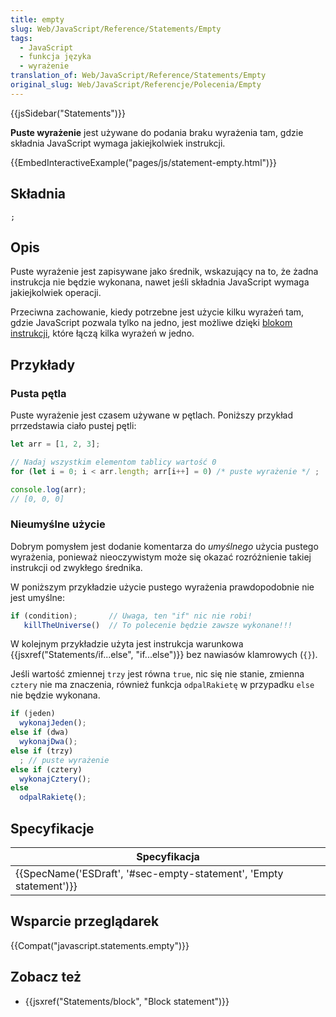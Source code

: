 ```yaml
---
title: empty
slug: Web/JavaScript/Reference/Statements/Empty
tags:
  - JavaScript
  - funkcja języka
  - wyrażenie
translation_of: Web/JavaScript/Reference/Statements/Empty
original_slug: Web/JavaScript/Referencje/Polecenia/Empty
---
```

{{jsSidebar("Statements")}}

**Puste wyrażenie** jest używane do podania braku wyrażenia tam, gdzie składnia JavaScript wymaga jakiejkolwiek instrukcji.

{{EmbedInteractiveExample("pages/js/statement-empty.html")}}

## Składnia

    ;

## Opis

Puste wyrażenie jest zapisywane jako średnik, wskazujący na to, że żadna instrukcja nie będzie wykonana, nawet jeśli składnia JavaScript wymaga jakiejkolwiek operacji.

Przeciwna zachowanie, kiedy potrzebne jest użycie kilku wyrażeń tam, gdzie JavaScript pozwala tylko na jedno, jest możliwe dzięki [blokom instrukcji](/pl/docs/Web/JavaScript/Reference/Statements/block), które łączą kilka wyrażeń w jedno.

## Przykłady

### Pusta pętla

Puste wyrażenie jest czasem używane w pętlach. Poniższy przykład prrzedstawia ciało pustej pętli:

```js
let arr = [1, 2, 3];

// Nadaj wszystkim elementom tablicy wartość 0
for (let i = 0; i < arr.length; arr[i++] = 0) /* puste wyrażenie */ ;

console.log(arr);
// [0, 0, 0]
```

### Nieumyślne użycie

Dobrym pomysłem jest dodanie komentarza do _umyślnego_ użycia pustego wyrażenia, ponieważ nieoczywistym może się okazać rozróżnienie takiej instrukcji od zwykłego średnika.

W poniższym przykładzie użycie pustego wyrażenia prawdopodobnie nie jest umyślne:

```js example-bad
if (condition);       // Uwaga, ten "if" nic nie robi!
   killTheUniverse()  // To polecenie będzie zawsze wykonane!!!
```

W kolejnym przykładzie użyta jest instrukcja warunkowa {{jsxref("Statements/if...else", "if...else")}} bez nawiasów klamrowych (`{}`).

Jeśli wartość zmiennej `trzy` jest równa `true`, nic się nie stanie, zmienna `cztery` nie ma znaczenia, również funkcja `odpalRakietę` w przypadku `else` nie będzie wykonana.

```js example-bad
if (jeden)
  wykonajJeden();
else if (dwa)
  wykonajDwa();
else if (trzy)
  ; // puste wyrażenie
else if (cztery)
  wykonajCztery();
else
  odpalRakietę();
```

## Specyfikacje

| Specyfikacja                                                                             |
| ---------------------------------------------------------------------------------------- |
| {{SpecName('ESDraft', '#sec-empty-statement', 'Empty statement')}} |

## Wsparcie przeglądarek

{{Compat("javascript.statements.empty")}}

## Zobacz też

- {{jsxref("Statements/block", "Block statement")}}
